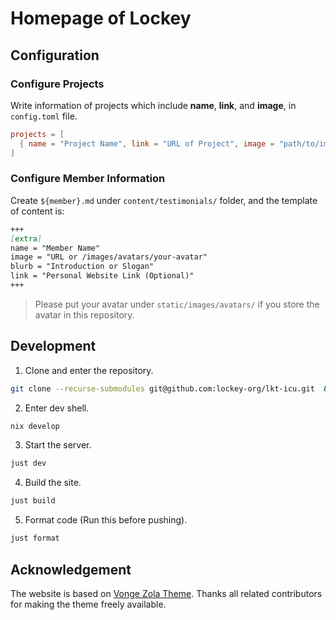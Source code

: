 # Homepage of Lockey

## Configuration

### Configure Projects

Write information of projects which include **name**, **link**, and **image**, in `config.toml` file.

```toml
projects = [
  { name = "Project Name", link = "URL of Project", image = "path/to/image" },
]
```

### Configure Member Information

Create `${member}.md` under `content/testimonials/` folder, and the template of content is:

```markdown
+++
[extra]
name = "Member Name"
image = "URL or /images/avatars/your-avatar"
blurb = "Introduction or Slogan"
link = "Personal Website Link (Optional)"
+++
```

> Please put your avatar under `static/images/avatars/` if you store the avatar in this repository.

## Development

1. Clone and enter the repository.

```bash
git clone --recurse-submodules git@github.com:lockey-org/lkt-icu.git  && cd lkt-icu/
```

2. Enter dev shell.

```bash
nix develop
```

3. Start the server.

```bash
just dev
```

4. Build the site.

```bash
just build
```

5. Format code (Run this before pushing).

```bash
just format
```

## Acknowledgement

The website is based on [Vonge Zola Theme](https://github.com/paberr/vonge-zola-theme). Thanks all related contributors for making the theme freely available.
